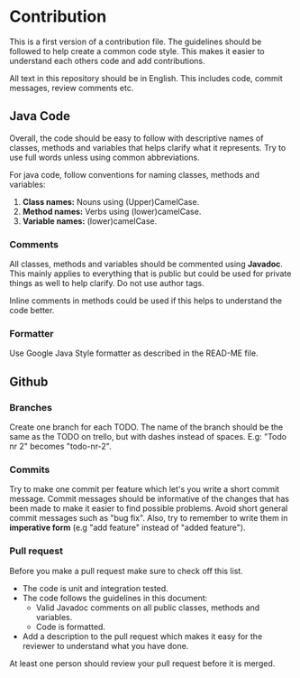 # Contribution

This is a first version of a contribution file.
The guidelines should be followed to help create a common code style. This makes it easier to understand each others code and add contributions.

All text in this repository should be in English. This includes code, commit messages, review comments etc. 

## Java Code

Overall, the code should be easy to follow with descriptive names of classes, methods and variables that helps clarify what it represents. Try to use full words unless using common abbreviations. 

For java code, follow conventions for naming classes, methods and variables:
1. **Class names:** Nouns using (Upper)CamelCase.
2. **Method names:** Verbs using (lower)camelCase. 
3. **Variable names:** (lower)camelCase. 

### Comments

All classes, methods and variables should be commented using **Javadoc**. This mainly applies to everything that is public but could be used for private things as well to help clarify. Do not use author tags.

Inline comments in methods could be used if this helps to understand the code better. 

### Formatter

Use Google Java Style formatter as described in the READ-ME file.  

## Github

### Branches

Create one branch for each TODO. The name of the branch should be the same as the TODO on trello, but with dashes instead of spaces.
E.g: "Todo nr 2" becomes "todo-nr-2". 

### Commits

Try to make one commit per feature which let's you write a short commit message.
Commit messages should be informative of the changes that has been made to make it easier to find possible problems. Avoid short general commit messages such as "bug fix". Also, try to remember to write them in **imperative form** (e.g "add feature" instead of "added feature"). 

### Pull request

Before you make a pull request make sure to check off this list.

* The code is unit and integration tested.
* The code follows the guidelines in this document:
    * Valid Javadoc comments on all public classes, methods and variables.
    * Code is formatted.
* Add a description to the pull request which makes it easy for the reviewer to understand what you have done.

At least one person should review your pull request before it is merged.
